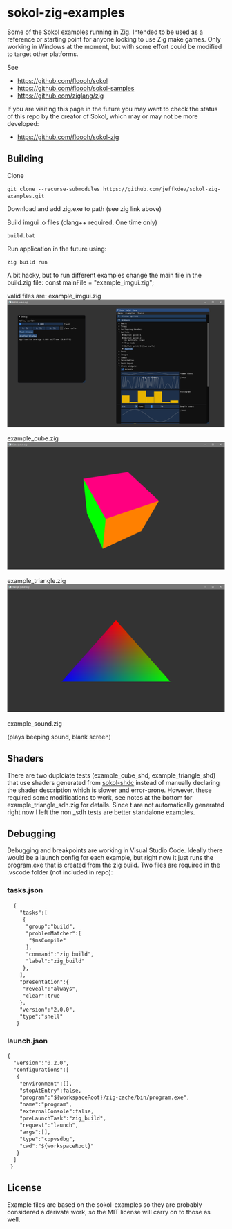 # sokol-zig-examples

Some of the Sokol examples running in Zig. Intended to be used as a reference or starting point for anyone looking to use Zig make games. Only working in Windows at the moment, but with some effort could be modified to target other platforms.

See
   - https://github.com/floooh/sokol
   - https://github.com/floooh/sokol-samples
   - https://github.com/ziglang/zig
    
If you are visiting this page in the future you may want to check the status of this repo by the creator of Sokol, which may or may not be more developed:
  -  https://github.com/floooh/sokol-zig


## Building

Clone

    git clone --recurse-submodules https://github.com/jeffkdev/sokol-zig-examples.git

Download and add zig.exe to path (see zig link above)
    
Build imgui .o files (clang++ required. One time only)

    build.bat
    
    
Run application in the future using:

    zig build run
    
   
A bit hacky, but to run different examples change the main file in the build.zig file:
    const mainFile = "example_imgui.zig"; 

valid files are:
  example_imgui.zig
![example_imgui.zig](docs/imgui.png)
  
  example_cube.zig
![example_cube.zig](docs/cube.png)
  
  example_triangle.zig
![example_triangle.zig](docs/triangle.png)
  
  example_sound.zig
  
(plays beeping sound, blank screen)
  
  
## Shaders

There are two duplciate tests (example_cube_shd, example_triangle_shd) that use shaders generated from [sokol-shdc](https://github.com/floooh/sokol-tools/blob/master/docs/sokol-shdc.md) instead of manually declaring the shader description which is slower and error-prone.  However, these required some modifications to work, see notes at the bottom for example_triangle_sdh.zig for details. Since t are not automatically generated right now I left the non _sdh tests are better standalone examples.

## Debugging

Debugging and breakpoints are working in Visual Studio Code. Ideally there would be a launch config for each example, but right now it just runs the program.exe that is created from the zig build. Two files are required in the .vscode folder (not included in repo):

### tasks.json
```
  {
    "tasks":[
     {
      "group":"build",
      "problemMatcher":[
       "$msCompile"
      ],
      "command":"zig build",
      "label":"zig_build"
     },
    ],
    "presentation":{
     "reveal":"always",
     "clear":true
    },
    "version":"2.0.0",
    "type":"shell"
   }
 ```
### launch.json
```
{
  "version":"0.2.0",
  "configurations":[
   {
    "environment":[],
    "stopAtEntry":false,
    "program":"${workspaceRoot}/zig-cache/bin/program.exe",
    "name":"program",
    "externalConsole":false,
    "preLaunchTask":"zig_build",
    "request":"launch",
    "args":[],
    "type":"cppvsdbg",
    "cwd":"${workspaceRoot}"
   }
  ]
 }
 ```
## License

Example files are based on the sokol-examples so they are probably considered a derivate work, so the MIT license will carry on to those as well.
